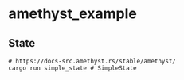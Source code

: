 # amethyst_example

## State

```shell
# https://docs-src.amethyst.rs/stable/amethyst/
cargo run simple_state # SimpleState


```

